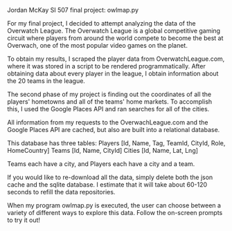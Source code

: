 Jordan McKay SI 507 final project: owlmap.py

For my final project, I decided to attempt analyzing the data of the Overwatch League.
The Overwatch League is a global competitive gaming circuit where players
from around the world compete to become the best at Overwach,
one of the most popular video games on the planet.

To obtain my results, I scraped the player data from OverwatchLeague.com,
where it was stored in a script to be rendered programmatically.
After obtaining data about every player in the league, I obtain information
about the 20 teams in the league.

The second phase of my project is finding out the coordinates of all
the players' hometowns and all of the teams' home markets. To accomplish this,
I used the Google Places API and ran searches for all of the cities.

All information from my requests to the OverwachLeague.com and the Google Places API are
cached, but also are built into a relational database.

This database has three tables:
Players [Id, Name, Tag, TeamId, CityId, Role, HomeCountry]
Teams [Id, Name, CityId]
Cities [Id, Name, Lat, Lng]

Teams each have a city, and Players each have a city and a team.

If you would like to re-download all the data, simply delete both the json cache and the sqlite database.
I estimate that it will take about 60-120 seconds to refill the data repositories.

When my program owlmap.py is executed, the user can choose between a variety
of different ways to explore this data. Follow the on-screen prompts to try it out!

